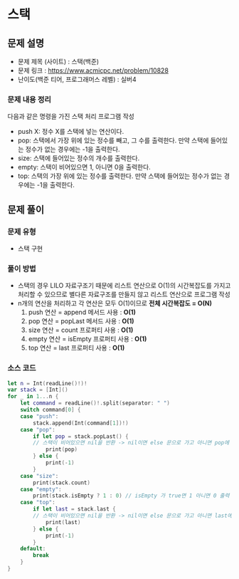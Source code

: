 # 스택
## 문제 설명
- 문제 제목 (사이트) : 스택(백준)
- 문제 링크 : https://www.acmicpc.net/problem/10828
- 난이도(백준 티어, 프로그래머스 레벨) : 실버4

### 문제 내용 정리
다음과 같은 명령을 가진 스택 처리 프로그램 작성
- push X: 정수 X를 스택에 넣는 연산이다.
- pop: 스택에서 가장 위에 있는 정수를 빼고, 그 수를 출력한다. 만약 스택에 들어있는 정수가 없는 경우에는 -1을 출력한다.
- size: 스택에 들어있는 정수의 개수를 출력한다.
- empty: 스택이 비어있으면 1, 아니면 0을 출력한다.
- top: 스택의 가장 위에 있는 정수를 출력한다. 만약 스택에 들어있는 정수가 없는 경우에는 -1을 출력한다.
## 문제 풀이
### 문제 유형
- 스택 구현
### 풀이 방법
- 스택의 경우 LILO 자료구조기 때문에 리스트 연산으로 O(1)의 시간복잡도를 가지고 처리할 수 있으므로 별다른 자료구조를 만들지 않고 리스트 연산으로 프로그램 작성
- n개의 연산을 처리하고 각 연산은 모두 O(1)이므로 **전체 시간복잡도 = O(N)**
	1. push 연산 = append 메서드 사용 :  **O(1)** 
	2. pop 연산 = popLast 메서드 사용 : **O(1)**
	3. size 연산 = count 프로퍼티 사용 : **O(1)**
	4. empty 연산 = isEmpty 프로퍼티 사용 : **O(1)**
	5. top 연산 = last 프로퍼티 사용 : **O(1)**
### 소스 코드

```swift
let n = Int(readLine()!)!
var stack = [Int]()
for _ in 1...n {
    let command = readLine()!.split(separator: " ")
    switch command[0] {
    case "push":
        stack.append(Int(command[1])!)
    case "pop":
        if let pop = stack.popLast() { 
        // 스택이 비어있으면 nil을 반환 -> nil이면 else 문으로 가고 아니면 pop에 값이 저장되어 if 구문 실행
            print(pop) 
        } else {
            print(-1)
        }
    case "size":
        print(stack.count)
    case "empty":
        print(stack.isEmpty ? 1 : 0) // isEmpty 가 true면 1 아니면 0 출력
    case "top":
        if let last = stack.last {
        // 스택이 비어있으면 nil을 반환 -> nil이면 else 문으로 가고 아니면 last에 값이 저장되어 if 구문 실행
            print(last)
        } else {
            print(-1)
        }
    default:
        break
    }
}

```